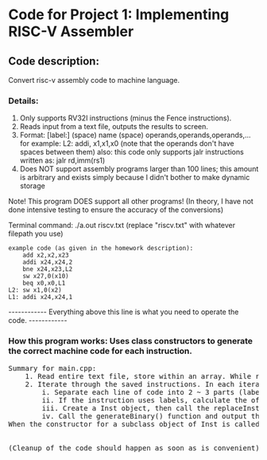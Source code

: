 # Code for Project 1: Implementing RISC-V Assembler

## Code description: 
  Convert risc-v assembly code to machine language.


### Details:
1. Only supports RV32I instructions (minus the Fence instructions). 
2. Reads input from a text file, outputs the results to screen.
3. Format: [label:] (space) name (space) operands,operands,operands,...
    for example: L2: addi, x1,x1,x0    (note that the operands don't have spaces between them)
    also: this code only supports jalr instructions written as: jalr rd,imm(rs1)
4. Does NOT support assembly programs larger than 100 lines; this amount is arbitrary and exists simply because I didn't bother to make dynamic storage

Note! This program DOES support all other programs! (In theory, I have not done intensive testing to ensure the accuracy of the conversions)

Terminal command: ./a.out riscv.txt
(replace "riscv.txt" with whatever filepath you use)

    example code (as given in the homework description):   
        add x2,x2,x23   
        addi x24,x24,2   
        bne x24,x23,L2   
        sw x27,0(x10)   
        beq x0,x0,L1   
    L2: sw x1,0(x2)   
    L1: addi x24,x24,1   

   
------------ Everything above this line is what you need to operate the code. ------------

### How this program works: Uses class constructors to generate the correct machine code for each instruction.
<pre>
Summary for main.cpp: 
    1. Read entire text file, store within an array. While reading, detect if there are labels present in front, save labels into a separate array.  
    2. Iterate through the saved instructions. In each iteration, do the following:
        i. Separate each line of code into 2 ~ 3 parts (label, name, operands)         
        ii. If the instruction uses labels, calculate the offset (using the label array)    
        iii. Create a Inst object, then call the replaceInst() function and immediately swap it with object of the appropriate subclass    
        iv. Call the generateBinary() function and output the machine code.     
When the constructor for a subclass object of Inst is called, it immediately generates the correct machine code.  


(Cleanup of the code should happen as soon as is convenient)   

